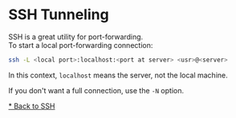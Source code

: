 # SSH Tunneling

SSH is a great utility for port-forwarding.\
To start a local port-forwarding connection:

```bash
ssh -L <local port>:localhost:<port at server> <usr>@<server>
```

In this context, `localhost` means the server, not the local machine.

If you don't want a full connection, use the `-N` option.

[* Back to SSH](00-ssh.md)


